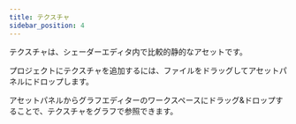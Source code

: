 ```yaml
---
title: テクスチャ
sidebar_position: 4
---
```


テクスチャは、シェーダーエディタ内で比較的静的なアセットです。

プロジェクトにテクスチャを追加するには、ファイルをドラッグしてアセットパネルにドロップします。

アセットパネルからグラフエディターのワークスペースにドラッグ&ドロップすることで、テクスチャをグラフで参照できます。
